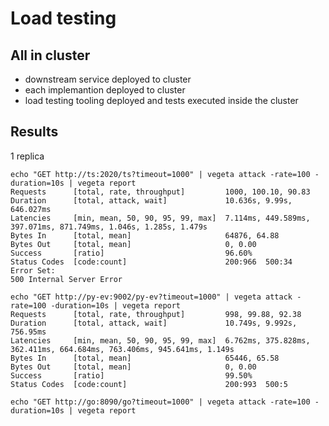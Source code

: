 # Load testing

## All in cluster

* downstream service deployed to cluster
* each implemantion deployed to cluster
* load testing tooling deployed and tests executed inside the cluster

## Results

1 replica

```
echo "GET http://ts:2020/ts?timeout=1000" | vegeta attack -rate=100 -duration=10s | vegeta report
Requests      [total, rate, throughput]         1000, 100.10, 90.83
Duration      [total, attack, wait]             10.636s, 9.99s, 646.027ms
Latencies     [min, mean, 50, 90, 95, 99, max]  7.114ms, 449.589ms, 397.071ms, 871.749ms, 1.046s, 1.285s, 1.479s
Bytes In      [total, mean]                     64876, 64.88
Bytes Out     [total, mean]                     0, 0.00
Success       [ratio]                           96.60%
Status Codes  [code:count]                      200:966  500:34
Error Set:
500 Internal Server Error
```

```
echo "GET http://py-ev:9002/py-ev?timeout=1000" | vegeta attack -rate=100 -duration=10s | vegeta report
Requests      [total, rate, throughput]         998, 99.88, 92.38
Duration      [total, attack, wait]             10.749s, 9.992s, 756.95ms
Latencies     [min, mean, 50, 90, 95, 99, max]  6.762ms, 375.828ms, 362.411ms, 664.684ms, 763.406ms, 945.641ms, 1.149s
Bytes In      [total, mean]                     65446, 65.58
Bytes Out     [total, mean]                     0, 0.00
Success       [ratio]                           99.50%
Status Codes  [code:count]                      200:993  500:5
```

```
echo "GET http://go:8090/go?timeout=1000" | vegeta attack -rate=100 -duration=10s | vegeta report
```
